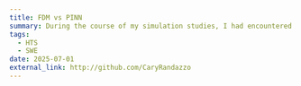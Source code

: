 ```yaml
---
title: FDM vs PINN
summary: During the course of my simulation studies, I had encountered both Finite Differencing Method(FDM) and their how accurate they tend to be and newer AI based methods particularly so-called Physics Informed Neural Networks(PINNs). I had reviewed research on PINNs briefly and had believed them to be inferior to mesh based methods, however I did not want to discount there potential usefullness. In this project, I tasked myself with determining the limitations of PINNs as as simulation method when compared to the FDM in the context of a relatively well known heat conduction system where the ground truth information for the comparison were the time of execution and the precise analytic solution of the system under specific conditions. The results turned out to be enlightning and gratifying and I intend to explore more complex tests in the future.
tags:
  - HTS
  - SWE
date: 2025-07-01
external_link: http://github.com/CaryRandazzo
---
```

